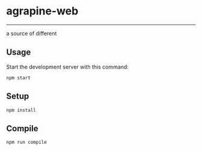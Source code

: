 # agrapine-web
---
a source of different



Usage
---
 
Start the development server with this command:
 
```
npm start
```
 
Setup
---
 
```
npm install
```
 
 
 
Compile
---
 
```
npm run compile
```